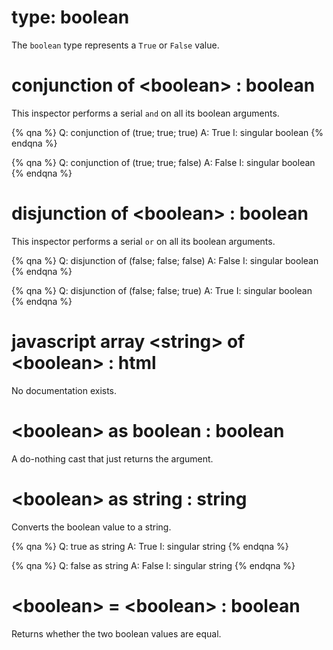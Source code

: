 # type: boolean

The `boolean` type represents a `True` or `False` value.

# conjunction of &lt;boolean&gt; : boolean

This inspector performs a serial `and` on all its boolean arguments.

{% qna %}
Q: conjunction of (true; true; true)
A: True
I: singular boolean
{% endqna %}

{% qna %}
Q: conjunction of (true; true; false)
A: False
I: singular boolean
{% endqna %}

# disjunction of &lt;boolean&gt; : boolean

This inspector performs a serial `or` on all its boolean arguments.

{% qna %}
Q: disjunction of (false; false; false)
A: False
I: singular boolean
{% endqna %}

{% qna %}
Q: disjunction of (false; false; true)
A: True
I: singular boolean
{% endqna %}

# javascript array &lt;string&gt; of &lt;boolean&gt; : html

No documentation exists.

# &lt;boolean&gt; as boolean : boolean

A do-nothing cast that just returns the argument.

# &lt;boolean&gt; as string : string

Converts the boolean value to a string.

{% qna %}
Q: true as string
A: True
I: singular string
{% endqna %}

{% qna %}
Q: false as string
A: False
I: singular string
{% endqna %}

# &lt;boolean&gt; = &lt;boolean&gt; : boolean

Returns whether the two boolean values are equal.
